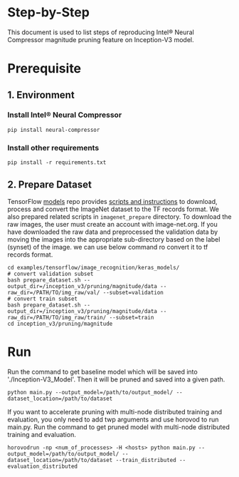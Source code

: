 Step-by-Step
============

This document is used to list steps of reproducing Intel® Neural Compressor magnitude pruning feature on Inception-V3 model.


# Prerequisite

## 1. Environment

### Install Intel® Neural Compressor
```shell
pip install neural-compressor
```
### Install other requirements
```shell
pip install -r requirements.txt
```

## 2. Prepare Dataset
TensorFlow [models](https://github.com/tensorflow/models) repo provides [scripts and instructions](https://github.com/tensorflow/models/tree/master/research/slim#an-automated-script-for-processing-imagenet-data) to download, process and convert the ImageNet dataset to the TF records format.
We also prepared related scripts in `imagenet_prepare` directory. To download the raw images, the user must create an account with image-net.org. If you have downloaded the raw data and preprocessed the validation data by moving the images into the appropriate sub-directory based on the label (synset) of the image. we can use below command ro convert it to tf records format.

  ```shell
cd examples/tensorflow/image_recognition/keras_models/
# convert validation subset
bash prepare_dataset.sh --output_dir=/inception_v3/pruning/magnitude/data --raw_dir=/PATH/TO/img_raw/val/ --subset=validation
# convert train subset
bash prepare_dataset.sh --output_dir=/inception_v3/pruning/magnitude/data --raw_dir=/PATH/TO/img_raw/train/ --subset=train
cd inception_v3/pruning/magnitude
  ```

# Run
Run the command to get baseline model which will be saved into './Inception-V3_Model'. Then it will be pruned and saved into a given path.

```shell
python main.py --output_model=/path/to/output_model/ --dataset_location=/path/to/dataset
```

If you want to accelerate pruning with multi-node distributed training and evaluation, you only need to add twp arguments and use horovod to run main.py.  Run the command to get pruned model with multi-node distributed training and evaluation.

```shell
horovodrun -np <num_of_processes> -H <hosts> python main.py --output_model=/path/to/output_model/ --dataset_location=/path/to/dataset --train_distributed --evaluation_distributed
```
